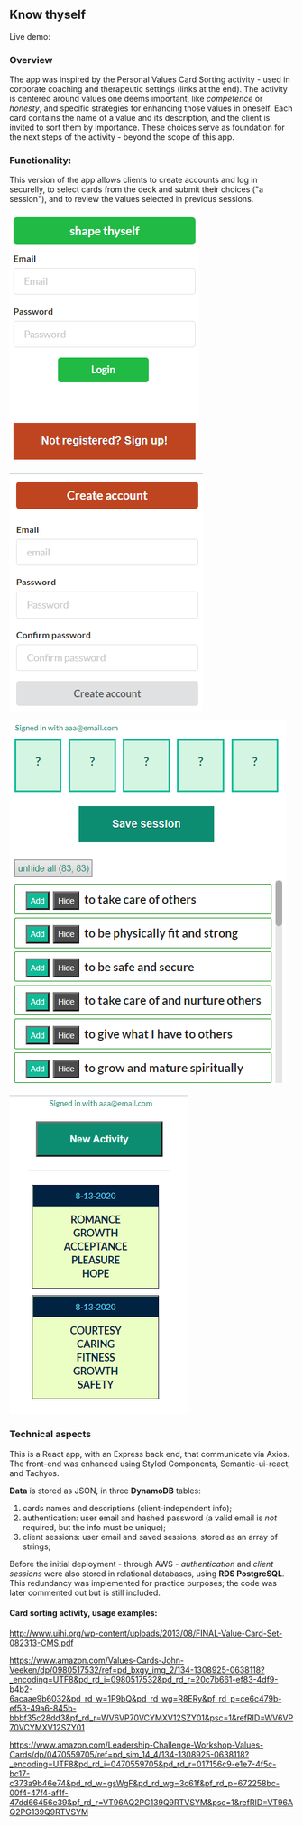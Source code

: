 ## Know thyself

Live demo: 

### Overview

The app was inspired by the Personal Values Card Sorting activity - used in corporate coaching and therapeutic settings (links at the end). The activity is centered around values one deems important, like *competence* or *honesty*, and specific strategies for enhancing those values in oneself. Each card contains the name of a value and its description, and the client is invited to sort them by importance. These choices serve as foundation for the next steps of the activity - beyond the scope of this app.


### Functionality:

This version of the app allows clients to create accounts and log in securelly, to select cards from the deck and submit their choices ("a session"), and to review the values selected in previous sessions. 


![Landing Page](/front_end/public/screen01.png "Landing page")

![Create account](/front_end/public/screen02.png "Create account")

![Sorting activity page](/front_end/public/screen03.png "Sorting activity")

![Saved sessions](/front_end/public/screen04.png "Saved sessions")


### Technical aspects

This is a React app, with an Express back end, that communicate via Axios. 
The front-end was enhanced using Styled Components, Semantic-ui-react, and Tachyos.

**Data** is stored as JSON, in three **DynamoDB** tables:
1. cards names and descriptions (client-independent info);
2. authentication: user email and hashed password (a valid email is *not* required, but the info must be unique);
3. client sessions: user email and saved sessions, stored as an array of strings;


Before the initial deployment - through AWS - *authentication* and *client sessions* were also stored in relational databases, using **RDS PostgreSQL**. This redundancy was implemented for practice purposes; the code was later commented out but is still included. 


#### Card sorting activity, usage examples:

<http://www.uihi.org/wp-content/uploads/2013/08/FINAL-Value-Card-Set-082313-CMS.pdf>

<https://www.amazon.com/Values-Cards-John-Veeken/dp/0980517532/ref=pd_bxgy_img_2/134-1308925-0638118?_encoding=UTF8&pd_rd_i=0980517532&pd_rd_r=20c7b661-ef83-4df9-b4b2-6acaae9b6032&pd_rd_w=1P9bQ&pd_rd_wg=R8ERy&pf_rd_p=ce6c479b-ef53-49a6-845b-bbbf35c28dd3&pf_rd_r=WV6VP70VCYMXV12SZY01&psc=1&refRID=WV6VP70VCYMXV12SZY01>

<https://www.amazon.com/Leadership-Challenge-Workshop-Values-Cards/dp/0470559705/ref=pd_sim_14_4/134-1308925-0638118?_encoding=UTF8&pd_rd_i=0470559705&pd_rd_r=017156c9-e1e7-4f5c-bc17-c373a9b46e74&pd_rd_w=gsWgF&pd_rd_wg=3c61f&pf_rd_p=672258bc-00f4-47f4-af1f-47dd66456e39&pf_rd_r=VT96AQ2PG139Q9RTVSYM&psc=1&refRID=VT96AQ2PG139Q9RTVSYM>







